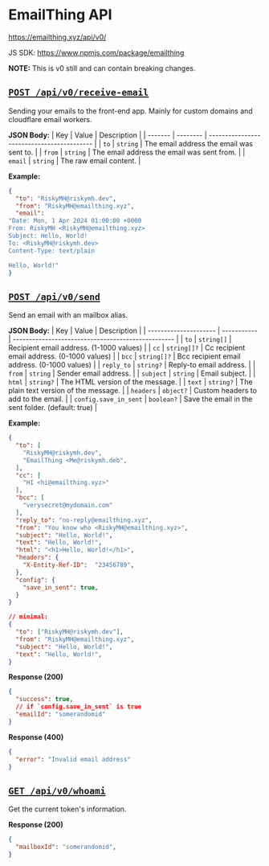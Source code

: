 # EmailThing API

https://emailthing.xyz/api/v0/

JS SDK: https://www.npmjs.com/package/emailthing

**NOTE:** This is v0 still and can contain breaking changes.

## [`POST /api/v0/receive-email`](./receive-email/route.ts)

Sending your emails to the front-end app. Mainly for custom domains and cloudflare email workers.

**JSON Body:**
| Key     | Value    | Description                                |
| ------- | -------- | ------------------------------------------ |
| `to`    | `string` | The email address the email was sent to.   |
| `from`  | `string` | The email address the email was sent from. |
| `email` | `string` | The raw email content.                     |

**Example:**
```json
{
  "to": "RiskyMH@riskymh.dev",
  "from": "RiskyMH@emailthing.xyz",
  "email": 
"Date: Mon, 1 Apr 2024 01:00:00 +0000
From: RiskyMH <RiskyMH@emailthing.xyz>
Subject: Hello, World!
To: <RiskyMH@riskymh.dev>
Content-Type: text/plain

Hello, World!"
}
```

## [`POST /api/v0/send`](./send/route.ts)

Send an email with an mailbox alias. 

**JSON Body:**
| Key                   | Value       | Description                                        |
| --------------------- | ----------- | -------------------------------------------------- |
| `to`                  | `string[]`  | Recipient email address. (1-1000 values)           |
| `cc`                  | `string[]?` | Cc recipient email address. (0-1000 values)        |
| `bcc`                 | `string[]?` | Bcc recipient email address. (0-1000 values)        |
| `reply_to`            | `string?`   | Reply-to email address.                            |
| `from`                | `string`    | Sender email address.                              |
| `subject`             | `string`    | Email subject.                                     |
| `html`                | `string?`   | The HTML version of the message.                   |
| `text`                | `string?`   | The plain text version of the message.             |
| `headers`             | `object?`   | Custom headers to add to the email.                |
| `config.save_in_sent` | `boolean?`  | Save the email in the sent folder. (default: true) |

**Example:**
```json
{
  "to": [
    "RiskyMH@riskymh.dev",
    "EmailThing <Me@riskymh.deb",
  ],
  "cc": [
    "HI <hi@emailthing.xyz>"
  ],
  "bcc": [
    "verysecret@mydomain.com"
  ],
  "reply_to": "no-reply@emailthing.xyz",
  "from": "You know who <RiskyMH@emailthing.xyz>",
  "subject": "Hello, World!",
  "text": "Hello, World!",
  "html": "<h1>Hello, World!</h1>",
  "headers": {
    "X-Entity-Ref-ID":  "23456789",
  },
  "config": {
    "save_in_sent": true,
  }
}

// minimal:
{
  "to": ["RiskyMH@riskymh.dev"],
  "from": "RiskyMH@emailthing.xyz",
  "subject": "Hello, World!",
  "text": "Hello, World!",
}
```

**Response (200)**
```json
{
  "success": true,
  // if `config.save_in_sent` is true
  "emailId": "somerandomid"
}
```

**Response (400)**
```json
{
  "error": "Invalid email address"
}
```

## [`GET /api/v0/whoami`](./whoami/route.ts)

Get the current token's information.

**Response (200)**
```json
{
  "mailboxId": "somerandomid",
}
